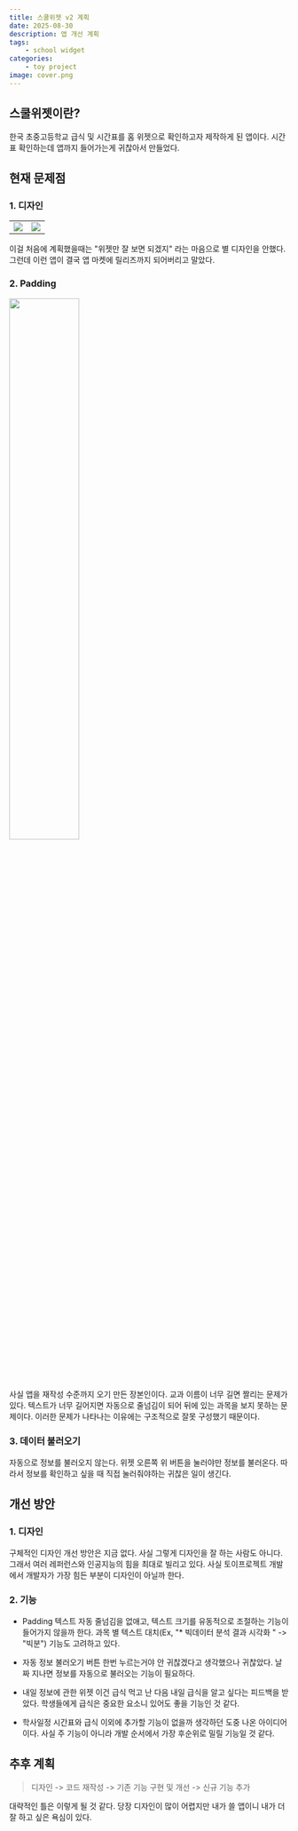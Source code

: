 ```yaml
---
title: 스쿨위젯 v2 계획
date: 2025-08-30
description: 앱 개선 계획
tags: 
    - school widget
categories:
    - toy project
image: cover.png
---
```

## 스쿨위젯이란?
한국 초중고등학교 급식 및 시간표를 홈 위젯으로 확인하고자 제작하게 된 앱이다.
시간표 확인하는데 앱까지 들어가는게 귀찮아서 만들었다.

## 현재 문제점
### 1. 디자인
<table border="0">
  <td>
<img src=https://velog.velcdn.com/images/pybsh/post/8f735aee-acd5-4f0b-b249-b0658c62c5a3/image.png>
  </td>
  <td>
    <img src=https://velog.velcdn.com/images/pybsh/post/5278cfd8-09ad-4f76-bf9e-1e31538c0476/image.png>
  </td>
</table>

이걸 처음에 계획했을때는 "위젯만 잘 보면 되겠지" 라는 마음으로 별 디자인을 안했다.
그런데 이런 앱이 결국 앱 마켓에 릴리즈까지 되어버리고 말았다.

### 2. Padding
<img src=https://velog.velcdn.com/images/pybsh/post/7a89aa85-30be-4fb5-85e5-d37990087f3b/image.png width=50% height=50%>

사실 앱을 재작성 수준까지 오기 만든 장본인이다. 교과 이름이 너무 길면 짤리는 문제가 있다.
텍스트가 너무 길어지면 자동으로 줄넘김이 되어 뒤에 있는 과목을 보지 못하는 문제이다.
이러한 문제가 나타나는 이유에는 구조적으로 잘못 구성했기 때문이다.

### 3. 데이터 불러오기
자동으로 정보를 불러오지 않는다. 위젯 오른쪽 위 버튼을 눌러야만 정보를 불러온다.
따라서 정보를 확인하고 싶을 때 직접 눌러줘야하는 귀찮은 일이 생긴다.


## 개선 방안
### 1. 디자인
구체적인 디자인 개선 방안은 지금 없다. 사실 그렇게 디자인을 잘 하는 사람도 아니다.
그래서 여러 레퍼런스와 인공지능의 힘을 최대로 빌리고 있다.
사실 토이프로젝트 개발에서 개발자가 가장 힘든 부분이 디자인이 아닐까 한다.

### 2. 기능
- Padding
텍스트 자동 줄넘김을 없애고, 텍스트 크기를 유동적으로 조절하는 기능이 들어가지 않을까 한다.
과목 별 텍스트 대치(Ex, "* 빅데이터 분석 결과 시각화 " -> "빅분") 기능도 고려하고 있다.

- 자동 정보 불러오기
버튼 한번 누르는거야 안 귀찮겠다고 생각했으나 귀찮았다.
날짜 지나면 정보를 자동으로 불러오는 기능이 필요하다.

- 내일 정보에 관한 위젯
이건 급식 먹고 난 다음 내일 급식을 알고 싶다는 피드백을 받았다.
학생들에게 급식은 중요한 요소니 있어도 좋을 기능인 것 같다.

- 학사일정
시간표와 급식 이외에 추가할 기능이 없을까 생각하던 도중 나온 아이디어이다.
사실 주 기능이 아니라 개발 순서에서 가장 후순위로 밀릴 기능일 것 같다.

## 추후 계획
> 디자인 -> 코드 재작성 -> 기존 기능 구현 및 개선 -> 신규 기능 추가


대략적인 틀은 이렇게 될 것 같다. 당장 디자인이 많이 어렵지만 내가 쓸 앱이니 내가 더 잘 하고 싶은 욕심이 있다.